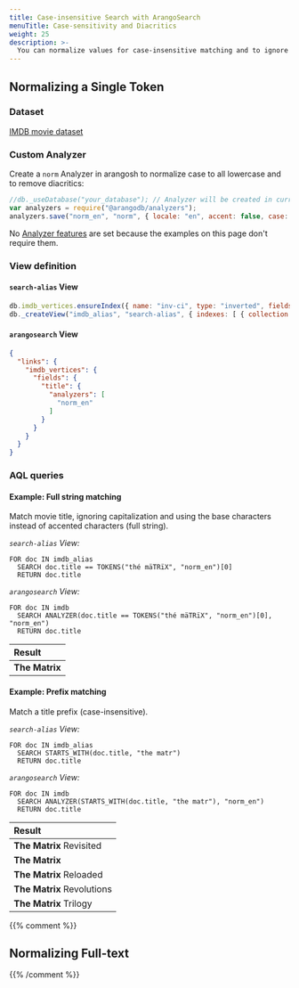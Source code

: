 ```yaml
---
title: Case-insensitive Search with ArangoSearch
menuTitle: Case-sensitivity and Diacritics
weight: 25
description: >-
  You can normalize values for case-insensitive matching and to ignore diacritics, also in combination with other search techniques
---
```

## Normalizing a Single Token

### Dataset

[IMDB movie dataset](example-datasets.md#imdb-movie-dataset)

### Custom Analyzer

Create a `norm` Analyzer in arangosh to normalize case to all lowercase and to
remove diacritics:

```js
//db._useDatabase("your_database"); // Analyzer will be created in current database
var analyzers = require("@arangodb/analyzers");
analyzers.save("norm_en", "norm", { locale: "en", accent: false, case: "lower" }, []);
```

No [Analyzer features](../analyzers.md#analyzer-features) are set because the
examples on this page don't require them.

### View definition

#### `search-alias` View

```js
db.imdb_vertices.ensureIndex({ name: "inv-ci", type: "inverted", fields: [ { name: "title", analyzer: "norm_en" } ] });
db._createView("imdb_alias", "search-alias", { indexes: [ { collection: "imdb_vertices", index: "inv-ci" } ] });
```

#### `arangosearch` View

```json
{
  "links": {
    "imdb_vertices": {
      "fields": {
        "title": {
          "analyzers": [
            "norm_en"
          ]
        }
      }
    }
  }
}
```

### AQL queries

#### Example: Full string matching

Match movie title, ignoring capitalization and using the base characters
instead of accented characters (full string).

_`search-alias` View:_

```aql
FOR doc IN imdb_alias
  SEARCH doc.title == TOKENS("thé mäTRïX", "norm_en")[0]
  RETURN doc.title
```

_`arangosearch` View:_

```aql
FOR doc IN imdb
  SEARCH ANALYZER(doc.title == TOKENS("thé mäTRïX", "norm_en")[0], "norm_en")
  RETURN doc.title
```

| Result |
|:-------|
| **The Matrix** |

#### Example: Prefix matching

Match a title prefix (case-insensitive).

_`search-alias` View:_

```aql
FOR doc IN imdb_alias
  SEARCH STARTS_WITH(doc.title, "the matr")
  RETURN doc.title
```

_`arangosearch` View:_

```aql
FOR doc IN imdb
  SEARCH ANALYZER(STARTS_WITH(doc.title, "the matr"), "norm_en")
  RETURN doc.title
```

| Result |
|:-------|
| **The Matrix** Revisited |
| **The Matrix** |
| **The Matrix** Reloaded |
| **The Matrix** Revolutions |
| **The Matrix** Trilogy |

{{% comment %}}
## Normalizing Full-text

{{% /comment %}}
